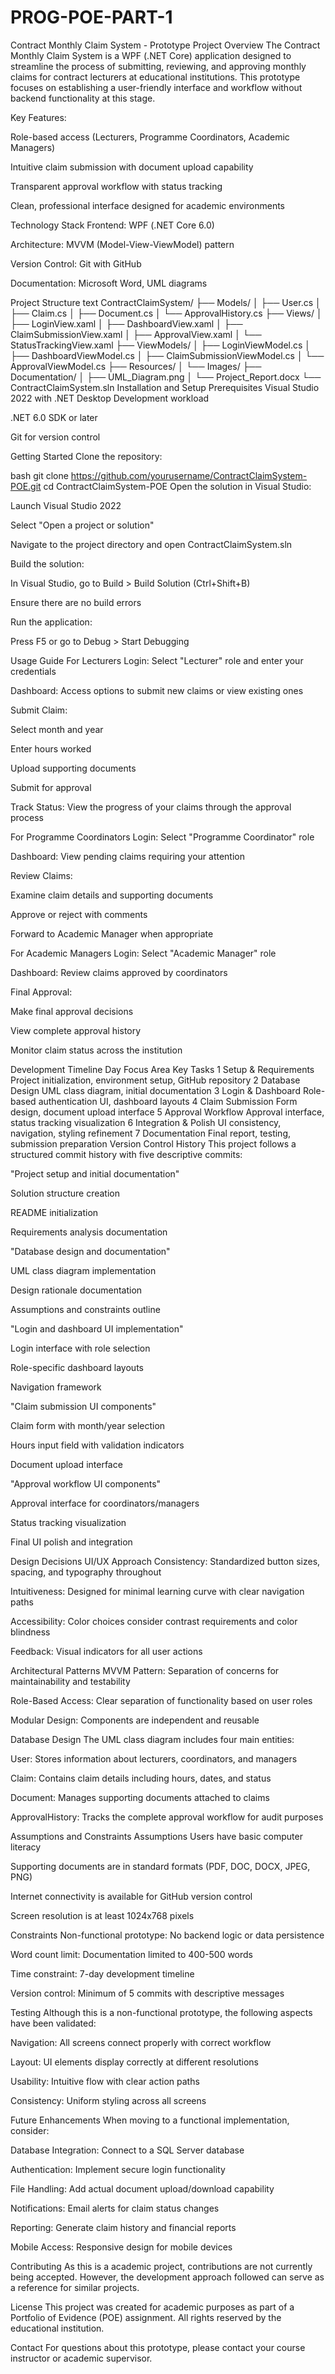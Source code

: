 # PROG-POE-PART-1
Contract Monthly Claim System - Prototype
Project Overview
The Contract Monthly Claim System is a WPF (.NET Core) application designed to streamline the process of submitting, reviewing, and approving monthly claims for contract lecturers at educational institutions. This prototype focuses on establishing a user-friendly interface and workflow without backend functionality at this stage.

Key Features:

Role-based access (Lecturers, Programme Coordinators, Academic Managers)

Intuitive claim submission with document upload capability

Transparent approval workflow with status tracking

Clean, professional interface designed for academic environments

Technology Stack
Frontend: WPF (.NET Core 6.0)

Architecture: MVVM (Model-View-ViewModel) pattern

Version Control: Git with GitHub

Documentation: Microsoft Word, UML diagrams

Project Structure
text
ContractClaimSystem/
├── Models/
│   ├── User.cs
│   ├── Claim.cs
│   ├── Document.cs
│   └── ApprovalHistory.cs
├── Views/
│   ├── LoginView.xaml
│   ├── DashboardView.xaml
│   ├── ClaimSubmissionView.xaml
│   ├── ApprovalView.xaml
│   └── StatusTrackingView.xaml
├── ViewModels/
│   ├── LoginViewModel.cs
│   ├── DashboardViewModel.cs
│   ├── ClaimSubmissionViewModel.cs
│   └── ApprovalViewModel.cs
├── Resources/
│   └── Images/
├── Documentation/
│   ├── UML_Diagram.png
│   └── Project_Report.docx
└── ContractClaimSystem.sln
Installation and Setup
Prerequisites
Visual Studio 2022 with .NET Desktop Development workload

.NET 6.0 SDK or later

Git for version control

Getting Started
Clone the repository:

bash
git clone https://github.com/yourusername/ContractClaimSystem-POE.git
cd ContractClaimSystem-POE
Open the solution in Visual Studio:

Launch Visual Studio 2022

Select "Open a project or solution"

Navigate to the project directory and open ContractClaimSystem.sln

Build the solution:

In Visual Studio, go to Build > Build Solution (Ctrl+Shift+B)

Ensure there are no build errors

Run the application:

Press F5 or go to Debug > Start Debugging

Usage Guide
For Lecturers
Login: Select "Lecturer" role and enter your credentials

Dashboard: Access options to submit new claims or view existing ones

Submit Claim:

Select month and year

Enter hours worked

Upload supporting documents

Submit for approval

Track Status: View the progress of your claims through the approval process

For Programme Coordinators
Login: Select "Programme Coordinator" role

Dashboard: View pending claims requiring your attention

Review Claims:

Examine claim details and supporting documents

Approve or reject with comments

Forward to Academic Manager when appropriate

For Academic Managers
Login: Select "Academic Manager" role

Dashboard: Review claims approved by coordinators

Final Approval:

Make final approval decisions

View complete approval history

Monitor claim status across the institution

Development Timeline
Day	Focus Area	Key Tasks
1	Setup & Requirements	Project initialization, environment setup, GitHub repository
2	Database Design	UML class diagram, initial documentation
3	Login & Dashboard	Role-based authentication UI, dashboard layouts
4	Claim Submission	Form design, document upload interface
5	Approval Workflow	Approval interface, status tracking visualization
6	Integration & Polish	UI consistency, navigation, styling refinement
7	Documentation	Final report, testing, submission preparation
Version Control History
This project follows a structured commit history with five descriptive commits:

"Project setup and initial documentation"

Solution structure creation

README initialization

Requirements analysis documentation

"Database design and documentation"

UML class diagram implementation

Design rationale documentation

Assumptions and constraints outline

"Login and dashboard UI implementation"

Login interface with role selection

Role-specific dashboard layouts

Navigation framework

"Claim submission UI components"

Claim form with month/year selection

Hours input field with validation indicators

Document upload interface

"Approval workflow UI components"

Approval interface for coordinators/managers

Status tracking visualization

Final UI polish and integration

Design Decisions
UI/UX Approach
Consistency: Standardized button sizes, spacing, and typography throughout

Intuitiveness: Designed for minimal learning curve with clear navigation paths

Accessibility: Color choices consider contrast requirements and color blindness

Feedback: Visual indicators for all user actions

Architectural Patterns
MVVM Pattern: Separation of concerns for maintainability and testability

Role-Based Access: Clear separation of functionality based on user roles

Modular Design: Components are independent and reusable

Database Design
The UML class diagram includes four main entities:

User: Stores information about lecturers, coordinators, and managers

Claim: Contains claim details including hours, dates, and status

Document: Manages supporting documents attached to claims

ApprovalHistory: Tracks the complete approval workflow for audit purposes

Assumptions and Constraints
Assumptions
Users have basic computer literacy

Supporting documents are in standard formats (PDF, DOC, DOCX, JPEG, PNG)

Internet connectivity is available for GitHub version control

Screen resolution is at least 1024x768 pixels

Constraints
Non-functional prototype: No backend logic or data persistence

Word count limit: Documentation limited to 400-500 words

Time constraint: 7-day development timeline

Version control: Minimum of 5 commits with descriptive messages

Testing
Although this is a non-functional prototype, the following aspects have been validated:

Navigation: All screens connect properly with correct workflow

Layout: UI elements display correctly at different resolutions

Usability: Intuitive flow with clear action paths

Consistency: Uniform styling across all screens

Future Enhancements
When moving to a functional implementation, consider:

Database Integration: Connect to a SQL Server database

Authentication: Implement secure login functionality

File Handling: Add actual document upload/download capability

Notifications: Email alerts for claim status changes

Reporting: Generate claim history and financial reports

Mobile Access: Responsive design for mobile devices

Contributing
As this is a academic project, contributions are not currently being accepted. However, the development approach followed can serve as a reference for similar projects.

License
This project was created for academic purposes as part of a Portfolio of Evidence (POE) assignment. All rights reserved by the educational institution.

Contact
For questions about this prototype, please contact your course instructor or academic supervisor.

